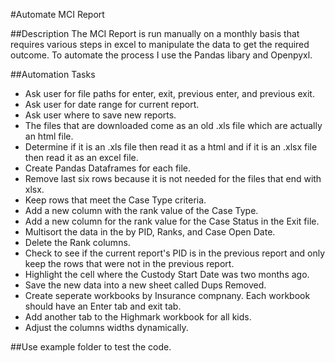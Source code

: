#Automate MCI Report

##Description
The MCI Report is run manually on a monthly basis that requires various steps in excel to manipulate the data to get the required outcome. To automate the process I use the Pandas libary and Openpyxl. 

##Automation Tasks
- Ask user for file paths for enter, exit, previous enter, and previous exit.
- Ask user for date range for current report.
- Ask user where to save new reports.
- The files that are downloaded come as an old .xls file which are actually an html file.
- Determine if it is an .xls file then read it as a html and if it is an .xlsx file then read it as an excel file.
- Create Pandas Dataframes for each file.
- Remove last six rows because it is not needed for the files that end with xlsx.
- Keep rows that meet the Case Type criteria.
- Add a new column with the rank value of the Case Type.
- Add a new column for the rank value for the Case Status in the Exit file.
- Multisort the data in the by PID, Ranks, and Case Open Date.
- Delete the Rank columns.
- Check to see if the current report's PID is in the previous report and only keep the rows that were not in the previous report.
- Highlight the cell where the Custody Start Date was two months ago.
- Save the new data into a new sheet called  Dups Removed.
- Create seperate workbooks by Insurance compnany. Each workbook should have an Enter tab and exit tab.
- Add another tab to the Highmark workbook for all kids.
- Adjust the columns widths dynamically. 

##Use example folder to test the code.